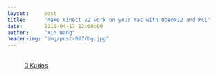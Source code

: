 ```yaml
---
layout:     post
title:      "Make Kinect v2 work on your mac with OpenNI2 and PCL"
date:       2016-04-17 12:00:00
author:     "Xin Wang"
header-img: "img/post-007/bg.jpg"
---
```


<figure class="kudo kudoable" data-id="1">
    <a class="kudobject">
        <div class="opening">
            <div class="circle">&nbsp;</div>
        </div>
    </a>
    <a href="#kudo" class="count">
        <span class="num">0</span>
        <span class="txt">Kudos</span>
    </a>
</figure>
